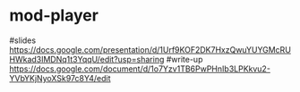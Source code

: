 # mod-player
#slides
https://docs.google.com/presentation/d/1Urf9KOF2DK7HxzQwuYUYGMcRUHWkad3IMDNq1t3YqqU/edit?usp=sharing
#write-up
https://docs.google.com/document/d/1o7Yzv1TB6PwPHnIb3LPKkvu2-YVbYKjNyoXSk97c8Y4/edit
